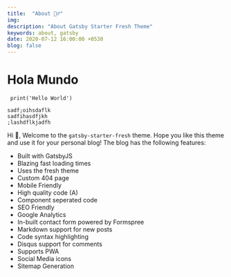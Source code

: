 ```yaml
---
title:  "About 🙋‍♂️"
img: 
description: "About Gatsby Starter Fresh Theme"
keywords: about, gatsby
date: 2020-07-12 16:00:00 +0530
blog: false
---
```


# Hola Mundo

` print('Hello World')`

```
sadf;oihsdaflk
sadfihasdfjkh
;lashdflkjadfh
```


Hi 👋, Welcome to the `gatsby-starter-fresh` theme. Hope you like this theme and use it for your personal blog! The blog has the following features:

- Built with GatsbyJS
- Blazing fast loading times
- Uses the fresh theme
- Custom 404 page
- Mobile Friendly
- High quality code (A)
- Component seperated code
- SEO Friendly
- Google Analytics
- In-built contact form powered by Formspree
- Markdown support for new posts
- Code syntax highlighting
- Disqus support for comments
- Supports PWA
- Social Media icons
- Sitemap Generation
